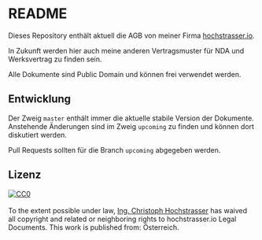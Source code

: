 # README

Dieses Repository enthält aktuell die AGB von meiner Firma [hochstrasser.io](http://hochstrasser.io).

In Zukunft werden hier auch meine anderen Vertragsmuster für NDA und Werksvertrag zu finden sein.

Alle Dokumente sind Public Domain und können frei verwendet werden.

## Entwicklung

Der Zweig `master` enthält immer die aktuelle stabile Version der Dokumente. Anstehende Änderungen sind im Zweig `upcoming` zu finden und können dort diskutiert werden.

Pull Requests sollten für die Branch `upcoming` abgegeben werden.

## Lizenz

<p xmlns:dct="http://purl.org/dc/terms/" xmlns:vcard="http://www.w3.org/2001/vcard-rdf/3.0#">
<a rel="license"
href="http://creativecommons.org/publicdomain/zero/1.0/">
<img src="http://i.creativecommons.org/p/zero/1.0/88x31.png" style="border-style: none;" alt="CC0" />
</a>
<br />
<br />
To the extent possible under law,
<a rel="dct:publisher"
href="https://github.com/hochstrasserio/legal">
<span property="dct:title">Ing. Christoph Hochstrasser</span></a>
has waived all copyright and related or neighboring rights to
<span property="dct:title">hochstrasser.io Legal Documents</span>.
This work is published from:
<span property="vcard:Country" datatype="dct:ISO3166"
content="AT" about="https://github.com/hochstrasserio/legal">
Österreich</span>.
</p>
